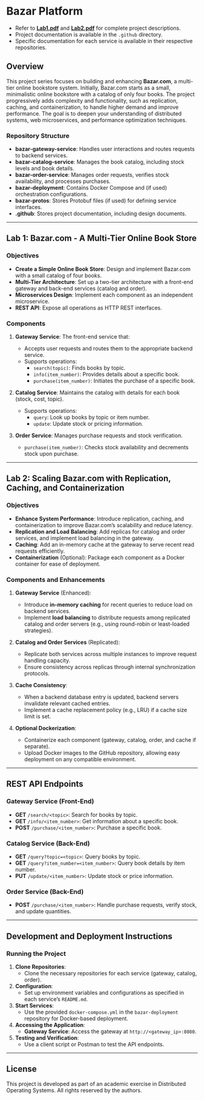 # Bazar Platform

- Refer to [**Lab1.pdf**](https://github.com/Bazar-Platform/.github/blob/main/assets/Lab1.pdf) and
  [**Lab2.pdf**](https://github.com/Bazar-Platform/.github/blob/main/assets/Lab2.pdf) for complete project descriptions.
- Project documentation is available in the `.github` directory.
- Specific documentation for each service is available in their respective repositories.

## Overview

This project series focuses on building and enhancing **Bazar.com**, a multi-tier online bookstore system. Initially,
Bazar.com starts as a small, minimalistic online bookstore with a catalog of only four books. The project progressively
adds complexity and functionality, such as replication, caching, and containerization, to handle higher demand and
improve performance. The goal is to deepen your understanding of distributed systems, web microservices, and performance
optimization techniques.

### Repository Structure

- **bazar-gateway-service**: Handles user interactions and routes requests to backend services.
- **bazar-catalog-service**: Manages the book catalog, including stock levels and book details.
- **bazar-order-service**: Manages order requests, verifies stock availability, and processes purchases.
- **bazar-deployment**: Contains Docker Compose and (if used) orchestration configurations.
- **bazar-protos**: Stores Protobuf files (if used) for defining service interfaces.
- **.github**: Stores project documentation, including design documents.

---

## Lab 1: Bazar.com - A Multi-Tier Online Book Store

### Objectives

- **Create a Simple Online Book Store**: Design and implement Bazar.com with a small catalog of four books.
- **Multi-Tier Architecture**: Set up a two-tier architecture with a front-end gateway and back-end services (catalog
  and order).
- **Microservices Design**: Implement each component as an independent microservice.
- **REST API**: Expose all operations as HTTP REST interfaces.

### Components

1. **Gateway Service**: The front-end service that:
    - Accepts user requests and routes them to the appropriate backend service.
    - Supports operations:
        - `search(topic)`: Finds books by topic.
        - `info(item_number)`: Provides details about a specific book.
        - `purchase(item_number)`: Initiates the purchase of a specific book.

2. **Catalog Service**: Maintains the catalog with details for each book (stock, cost, topic).
    - Supports operations:
        - `query`: Look up books by topic or item number.
        - `update`: Update stock or pricing information.

3. **Order Service**: Manages purchase requests and stock verification.
    - `purchase(item_number)`: Checks stock availability and decrements stock upon purchase.

---

## Lab 2: Scaling Bazar.com with Replication, Caching, and Containerization

### Objectives

- **Enhance System Performance**: Introduce replication, caching, and containerization to improve Bazar.com’s
  scalability and reduce latency.
- **Replication and Load Balancing**: Add replicas for catalog and order services, and implement load balancing in the
  gateway.
- **Caching**: Add an in-memory cache at the gateway to serve recent read requests efficiently.
- **Containerization** (Optional): Package each component as a Docker container for ease of deployment.

### Components and Enhancements

1. **Gateway Service** (Enhanced):
    - Introduce **in-memory caching** for recent queries to reduce load on backend services.
    - Implement **load balancing** to distribute requests among replicated catalog and order servers (e.g., using
      round-robin or least-loaded strategies).

2. **Catalog and Order Services** (Replicated):
    - Replicate both services across multiple instances to improve request handling capacity.
    - Ensure consistency across replicas through internal synchronization protocols.

3. **Cache Consistency**:
    - When a backend database entry is updated, backend servers invalidate relevant cached entries.
    - Implement a cache replacement policy (e.g., LRU) if a cache size limit is set.

4. **Optional Dockerization**:
    - Containerize each component (gateway, catalog, order, and cache if separate).
    - Upload Docker images to the GitHub repository, allowing easy deployment on any compatible environment.

---

## REST API Endpoints

### Gateway Service (Front-End)

- **GET** `/search/<topic>`: Search for books by topic.
- **GET** `/info/<item_number>`: Get information about a specific book.
- **POST** `/purchase/<item_number>`: Purchase a specific book.

### Catalog Service (Back-End)

- **GET** `/query?topic=<topic>`: Query books by topic.
- **GET** `/query?item_number=<item_number>`: Query book details by item number.
- **PUT** `/update/<item_number>`: Update stock or price information.

### Order Service (Back-End)

- **POST** `/purchase/<item_number>`: Handle purchase requests, verify stock, and update quantities.

---

## Development and Deployment Instructions

### Running the Project

1. **Clone Repositories**:
    - Clone the necessary repositories for each service (gateway, catalog, order).
2. **Configuration**:
    - Set up environment variables and configurations as specified in each service’s `README.md`.
3. **Start Services**:
    - Use the provided `docker-compose.yml` in the `bazar-deployment` repository for Docker-based deployment.
4. **Accessing the Application**:
    - **Gateway Service**: Access the gateway at `http://<gateway_ip>:8080`.
5. **Testing and Verification**:
    - Use a client script or Postman to test the API endpoints.

---

## License

This project is developed as part of an academic exercise in Distributed Operating Systems. All rights reserved by the
authors.
